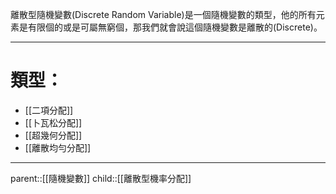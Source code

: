 離散型隨機變數(Discrete Random Variable)是一個隨機變數的類型，他的所有元素是有限個的或是可屬無窮個，那我們就會說這個隨機變數是離散的(Discrete)。
- - -
# 類型：
- [[二項分配]]
- [[卜瓦松分配]]
- [[超幾何分配]]
- [[離散均勻分配]]
- - -
parent::[[隨機變數]]
child::[[離散型機率分配]]